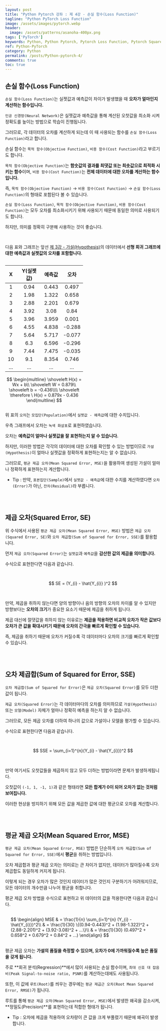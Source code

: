 ```yaml
---
layout: post
title: "Python Pytorch 강좌 : 제 4강 - 손실 함수(Loss Function)"
tagline: "Python PyTorch Loss Function"
image: /assets/images/pytorch.webp
header:
  image: /assets/patterns/asanoha-400px.png
tags: ['PyTorch']
keywords: Python, Python Pytorch, Pytorch Loss Function, Pytorch Squared Error, Pytorch Sum of Squared for Error, Pytorch Mean Squared Error
ref: Python-PyTorch
category: Python
permalink: /posts/Python-pytorch-4/
comments: true
toc: true
---
```


## 손실 함수(Loss Function)

`손실 함수(Loss Function)`는 실젯값과 예측값이 차이가 발생했을 때 **오차가 얼마인지 계산하는 함수입니다.**

`인공 신경망(Neural Network)`은 실젯값과 예측값을 통해 계산된 오찻값을 최소화 시켜 정확도를 높이는 방법으로 학습이 진행됩니다.

그러므로, 각 데이터의 오차를 계산하게 되는데 이 때 사용되는 함수를 `손실 함수(Loss Function)`라고 합니다.

손실 함수는 `목적 함수(Objective Function)`, `비용 함수(Cost Function)`라고 부르기도 합니다.

`목적 함수(Objective Function)`는 **함숫값의 결과를 최댓값 또는 최솟값으로 최적화 시키는 함수**이며, `비용 함수(Cost Function)`는 **전체 데이터에 대한 오차를 계산하는 함수입니다.**

즉, `목적 함수(Objective Function)` → `비용 함수(Cost Function)` → `손실 함수(Loss Function)`의 형태로 포함된다 볼 수 있습니다.

`손실 함수(Loss Function)`, `목적 함수(Objective Function)`, `비용 함수(Cost Function)`는 모두 오차를 최소화시키기 위해 사용되기 때문에 동일한 의미로 사용되기도 합니다.

하지만, 의미를 정확히 구분해 사용하는 것이 좋습니다.

<br>

다음 표와 그래프는 앞선 [제 3강 - 가설(Hypothesis)][3강]의 데이터에서 **선형 회귀 그래프에 대한 예측값과 실젯값의 오차를 포함합니다.**

<div style="display: flex;">
<div style="width: 50%;">
<table>
  <thead>
    <tr>
      <th style="text-align: center">X</th>
      <th style="text-align: center">Y(실젯값)</th>
      <th style="text-align: center">예측값</th>
      <th style="text-align: center">오차</th>
    </tr>
  </thead>
  <tbody>
    <tr>
      <td style="text-align: center">1</td>
      <td style="text-align: center">0.94</td>
      <td style="text-align: center">0.443</td>
      <td style="text-align: center">0.497</td>
    </tr>
    <tr>
      <td style="text-align: center">2</td>
      <td style="text-align: center">1.98</td>
      <td style="text-align: center">1.322</td>
      <td style="text-align: center">0.658</td>
    </tr>
    <tr>
      <td style="text-align: center">3</td>
      <td style="text-align: center">2.88</td>
      <td style="text-align: center">2.201</td>
      <td style="text-align: center">0.679</td>
    </tr>
    <tr>
      <td style="text-align: center">4</td>
      <td style="text-align: center">3.92</td>
      <td style="text-align: center">3.08</td>
      <td style="text-align: center">0.84</td>
    </tr>
    <tr>
      <td style="text-align: center">5</td>
      <td style="text-align: center">3.96</td>
      <td style="text-align: center">3.959</td>
      <td style="text-align: center">0.001</td>
    </tr>
    <tr>
      <td style="text-align: center">6</td>
      <td style="text-align: center">4.55</td>
      <td style="text-align: center">4.838</td>
      <td style="text-align: center">-0.288</td>
    </tr>
    <tr>
      <td style="text-align: center">7</td>
      <td style="text-align: center">5.64</td>
      <td style="text-align: center">5.717</td>
      <td style="text-align: center">-0.077</td>
    </tr>
    <tr>
      <td style="text-align: center">8</td>
      <td style="text-align: center">6.3</td>
      <td style="text-align: center">6.596</td>
      <td style="text-align: center">-0.296</td>
    </tr>
    <tr>
      <td style="text-align: center">9</td>
      <td style="text-align: center">7.44</td>
      <td style="text-align: center">7.475</td>
      <td style="text-align: center">-0.035</td>
    </tr>
    <tr>
      <td style="text-align: center">10</td>
      <td style="text-align: center">9.1</td>
      <td style="text-align: center">8.354</td>
      <td style="text-align: center">0.746</td>
    </tr>
    <tr>
      <td style="text-align: center">…</td>
      <td style="text-align: center">…</td>
      <td style="text-align: center">…</td>
      <td style="text-align: center">…</td>
    </tr>
  </tbody>
</table>

$$
\begin{multline}
\shoveleft H(x) = Wx + b\\
\shoveleft W = 0.879\\
\shoveleft b = -0.436\\\\
\shoveleft \therefore \ H(x) = 0.879x - 0.436
\end{multline}
$$

</div>
<div>
<img data-src="{{ site.images }}/assets/posts/Python/PyTorch/lecture-4/1.webp" class="lazyload" width="100%" height="100%"/>
</div>
</div>

위 표의 `오차`는 `모집단(Population)`에서 `실젯값 - 예측값`에 대한 수치입니다.

우측 그래프에서 오차는 `녹색 화살표`로 표현하였습니다.

오차는 **예측값이 얼마나 실젯값을 잘 표현하는지 알 수 있습니다.**

하지만, 이러한 방법은 각각의 데이터에 대한 오차를 확인할 수 있는 방법이므로 `가설(Hypothesis)`이 얼마나 실젯값을 정확하게 표현하는지는 알 수 없습니다.

그러므로, `평균 제곱 오차(Mean Squared Error, MSE)`을 활용하여 생성된 가설이 얼마나 정확하게 표현하는지 계산합니다.

- Tip : 만약, `표본집단(Sample)`에서 `실젯값 - 예측값`에 대한 수치를 계산하였다면 `오차(Error)`가 아닌, `잔차(Residual)`라 부릅니다.

<br>
<br>

## 제곱 오차(Squared Error, SE)

위 수식에서 사용된 `평균 제곱 오차(Mean Squared Error, MSE)` 방법은 `제곱 오차(Squared Error, SE)`와 `오차 제곱합(Sum of Squared for Error, SSE)`를 활용합니다.

먼저 `제곱 오차(Squared Error)`는 `실젯값`과 `예측값`을 **감산한 값의 제곱을 의미합니다.**

수식으로 표현한다면 다음과 같습니다.

<br>

$$ SE = (Y_{i} - \hat{Y_{i}} )^2 $$

<br>

만약, 제곱을 취하지 않는다면 양의 방향이나 음의 방향의 오차의 차이를 알 수 있지만 방향보다는 **오차의 크기**가 중요한 요소기 때문에 제곱을 취하게 됩니다.

제곱 대신에 절댓값을 취하지 않는 이유로는 **제곱을 적용하면 비교적 오차가 작은 값보다 오차가 큰 값을 확대시키기 때문에 오차의 간극을 빠르게 확인할 수 있습니다.**

즉, 제곱을 취하기 때문에 오차가 커질수록 각 데이터마다 오차의 크기를 빠르게 확인할 수 있습니다.

<br>
<br>

## 오차 제곱합(Sum of Squared for Error, SSE)

`오차 제곱합(Sum of Squared for Error)`은 `제곱 오차(Squared Error)`를 모두 더한 값이 됩니다.

`제곱 오차(Squared Error)`는 각 데이터마다의 오차를 의미하므로 `가설(Hypothesis)` 또는 `모델(Model)` 자체가 얼마나 정확히 예측을 하는지 알 수 없습니다.

그러므로, 모든 제곱 오차를 더하여 하나의 값으로 가설이나 모델을 평가할 수 있습니다.

수식으로 표현한다면 다음과 같습니다.

<br>

$$ SSE = \sum_{i=1}^{n}(Y_{i} - \hat{Y_{i}})^2 $$

<br>

만약 여기서도 오찻값들을 제곱하지 않고 모두 더하는 방법이라면 문제가 발생하게됩니다.

오찻값이 `(-1, 1, -1, 1)`과 같은 형태라면 **모든 합계가 0이 되어 오차가 없는 것처럼 보여집니다.**

이러한 현상을 방지하기 위해 모든 값을 제곱한 값에 대한 평균으로 오차를 계산합니다.

<br>
<br>

## 평균 제곱 오차(Mean Squared Error, MSE)

`평균 제곱 오차(Mean Squared Error, MSE)` 방법은 단순하게 `오차 제곱합(Sum of Squared for Error, SSE)`에서 **평균**을 취하는 방법입니다.

오차 제곱합과 평균 제곱 오차는 의미로는 큰 차이가 없지만, 데이터가 많아질수록 오차 제곱합도 동일하게 커지게 됩니다.

이렇게 되는 경우 오차가 많은 것인지 데이터가 많은 것인지 구분하기가 어려워지므로, 모든 데이터의 개수만큼 나누어 평균을 취합니다.

평균 제곱 오차 방법을 수식으로 표현하고 위 데이터의 값을 적용한다면 다음과 같습니다.

<br>

<div style="display: flex;margin-left: 18px;">
$$
\begin{align} 
MSE & = \frac{1}{n} \sum_{i=1}^{n} (Y_{i} - \hat{Y_{i}})^2\\
& = \frac{1}{30} \{(0.94-0.443)^2 + (1.98-1.322)^2 + (2.88-2.201)^2 + (3.92-3.08)^2 + ...\}\\
& = \frac{1}{30} (0.497^2 + 0.658^2 + 0.679^2 + 0.84^2 + ...)
\end{align}
$$
</div>

<br>

평균 제곱 오차는 **가설의 품질을 측정할 수 있으며, 오차가 0에 가까워질수록 높은 품질을 갖게 됩니다.**

주로 **회귀 분석(Regression)**에서 많이 사용되는 손실 함수이며, `최대 신호 대 잡음비(Peak Signal-to-noise ratio, PSNR)`를 계산하는데에도 사용됩니다.

또한, 이 값에 `루트(Root)`를 씌우는 경우에는 `평균 제곱근 오차(Root Mean Squared Error, RMSE)`가 됩니다.

루트를 통해 `평균 제곱 오차(Mean Squared Error, MSE)`에서 발생한 왜곡을 감소시켜, **정밀도(Precision)**를 표현하는데 적합한 형태가 됩니다.

- Tip : 오차에 제곱을 적용하여 오차량이 큰 값을 크게 부풀렸기 때문에 왜곡이 발생합니다. 


[3강]: https://076923.github.io/posts/Python-pytorch-3/
